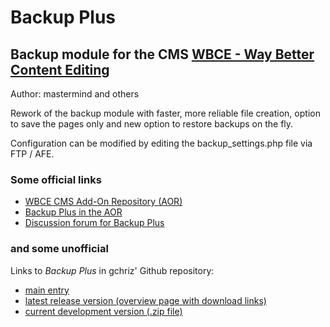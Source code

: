 # Backup Plus

## Backup module for the CMS [WBCE - Way Better Content Editing](https://www.wbce.org)

Author: mastermind and others

Rework of the backup module with faster, more reliable file creation,
option to save the pages only and new option to restore backups on the fly.

Configuration can be modified by editing the backup_settings.php file via FTP / AFE.

### Some official links

* [WBCE CMS Add-On Repository (AOR)](https://addons.wbce.org)
* [Backup Plus in the AOR](https://addons.wbce.org/pages/addons.php?do=item&item=159)
* [Discussion forum for Backup Plus](https://forum.wbce.org/viewtopic.php?id=4374)


### and some unofficial

Links to *Backup Plus* in gchriz' Github repository:

* [main entry](https://github.com/gchriz/wbce-backup-plus)
* [latest release version (overview page with download links)](https://github.com/gchriz/wbce-backup-plus/releases/latest)
* [current development version (.zip file)](https://github.com/gchriz/wbce-backup-plus/archive/refs/heads/main.zip)
